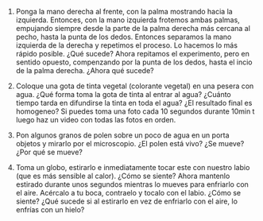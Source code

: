 1. Ponga la mano derecha al frente, con la palma mostrando hacia la izquierda. Entonces, con la mano izquierda frotemos ambas palmas, empujando siempre desde la parte de la palma derecha más cercana al pecho, hasta la punta de los dedos. Entonces separamos la mano izquierda de la derecha y repetimos el proceso. Lo hacemos lo más rápido posible. ¿Qué sucede? Ahora repitamos el experimento, pero en sentido opuesto, compenzando por la punta de los dedos, hasta el incio de la palma derecha. ¿Ahora qué sucede? 

2. Coloque una gota de tinta vegetal (colorante vegetal) en una pesera con agua.  ¿Qué forma toma la gota de tinta al entrar al agua? ¿Cuánto tiempo tarda en difundirse la tinta en toda el agua? ¿El resultado final es homogeneo? Si puedes toma una foto cada 10 segundos durante 10min t luego haz un video con todas las fotos en orden. 

3. Pon algunos granos de polen sobre un poco de agua en un porta objetos y mirarlo por el microscopio.  ¿El polen está vivo? ¿Se mueve? ¿Por qué se mueve?

4. Toma un globo, estirarlo e inmediatamente tocar este con nuestro labio (que es más sensible al calor). ¿Cómo se siente? Ahora mantenlo estirado durante unos segundos mientras lo mueves para enfriarlo con el aire. Acércalo a tu boca, contraelo y tocalo con el labio. ¿Cómo se siente? ¿Qué sucede si al estirarlo en vez de enfriarlo con el aire, lo enfrías con un hielo?
